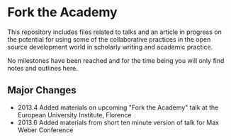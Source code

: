 # Fork the Academy

This repository includes files related to talks and an article in progress on the potential for using some of the collaborative practices in the open source development world in scholarly writing and academic practice.

No milestones have been reached and for the time being you will only find notes and outlines here. 

## Major Changes

* 2013.4 Added materials on upcoming "Fork the Academy" talk at the European University Institute, Florence
* 2013.6 Added materials from short ten minute version of talk for Max Weber Conference
